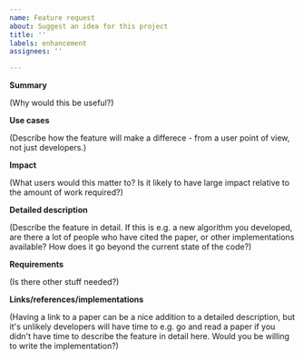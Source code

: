 ```yaml
---
name: Feature request
about: Suggest an idea for this project
title: ''
labels: enhancement
assignees: ''

---
```


**Summary**

(Why would this be useful?)

**Use cases**

(Describe how the feature will make a differece - from a user point of view, not just developers.)

**Impact**

(What users would this matter to? Is it likely to have large impact relative to the amount of work required?)

**Detailed description**

(Describe the feature in detail. If this is e.g. a new algorithm you developed, are there a lot of people who have cited the paper, or other implementations available? How does it go  beyond the current state of the code?)

**Requirements**

(Is there other stuff needed?)

**Links/references/implementations**

(Having a link to a paper can be a nice addition to a detailed description, but it's unlikely developers will have time to e.g. go and read a paper if you didn't have time to describe the feature in detail here. Would you be willing to write the implementation?)
